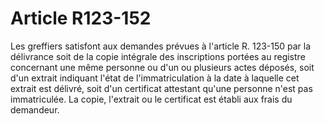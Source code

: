 # Article R123-152

Les greffiers satisfont aux demandes prévues à l'article R. 123-150 par la délivrance soit de la copie intégrale des inscriptions portées au registre concernant une même personne ou d'un ou plusieurs actes déposés, soit d'un extrait indiquant l'état de l'immatriculation à la date à laquelle cet extrait est délivré, soit d'un certificat attestant qu'une personne n'est pas immatriculée. La copie, l'extrait ou le certificat est établi aux frais du demandeur.
